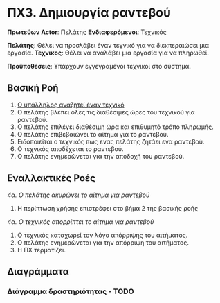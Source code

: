 # ΠΧ3. Δημιουργία ραντεβού

**Πρωτεύων Actor**: Πελάτης
**Ενδιαφερόμενοι**: Τεχνικός

 
**Πελάτης**: Θέλει να προσλάβει έναν τεχνικό για να διεκπεραιώσει μια εργασία.
**Τεχνικος**: Θέλει να αναλάβει μια εργασία για να πληρωθεί.
  
**Προϋποθέσεις**: Υπάρχουν εγγεγραμένοι τεχνικοί στο σύστημα.

## Βασική Ροή

1. [Ο υπάλληλος αναζητεί έναν τεχνικό](uc2-technician-search.md)
2. Ο πελάτης βλέπει όλες τις διαθέσιμες ώρες του τεχνικού για ραντεβού.
3. Ο πελάτης επιλέγει διαθέσιμη ώρα και επιθυμητό τρόπο πληρωμής.
4. Ο πελάτης επιβεβαιώνει το αίτημα για το ραντεβού.
5. Ειδοποιείται ο τεχνικός πως ενας πελάτης ζητάει ενα ραντεβού.
6. Ο τεχνικός αποδέχεται το ραντεβού.
7. Ο πελάτης ενημερώνεται για την αποδοχή του ραντεβού.

## Εναλλακτικές Ροές

*4α. Ο πελάτης ακυρώνει το αίτημα για ραντεβού*
1. Η περίπτωση χρήσης επιστρέφει στο βήμα 2 της βασικής ροής
   
*4α. Ο τεχνικός απορρίπτει το αίτημα για ραντεβού*
1. Ο τεχνικός καταχωρεί τον λόγο απόρριψης του αιτήματος.
2. Ο πελάτης ενημερώνεται για την απόρριψη του αιτήματος.
3. Η ΠΧ τερματίζει.	

## Διαγράμματα

### Διάγραμμα δραστηριότητας - TODO


